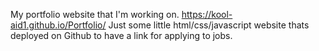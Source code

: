 My portfolio website that I'm working on.
https://kool-aid1.github.io/Portfolio/
Just some little html/css/javascript website thats deployed on Github to have a link for applying to jobs.
